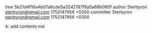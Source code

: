 tree 5b21d4f16a4b07a6cde5a3242187f6a5a68b060f
author Sterbyron <sterbyron@gmail.com> 1752147956 +0300
committer Sterbyron <sterbyron@gmail.com> 1752147956 +0300

A: add contents.md
